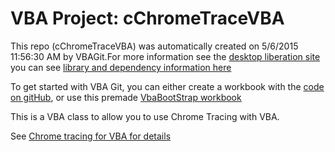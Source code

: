 # VBA Project: cChromeTraceVBA
This repo (cChromeTraceVBA) was automatically created on 5/6/2015 11:56:30 AM by VBAGit.For more information see the [desktop liberation site](https://ramblings.mcpher.com/integrate-vba-with-github/ "desktop liberation")
you can see [library and dependency information here](dependencies.md)

To get started with VBA Git, you can either create a workbook with the [code on gitHub](https://ramblings.mcpher.com/drive-sdk-and-github/getting-your-apps-scripts-to-github/ "VbaGit repo"), or use this premade [VbaBootStrap workbook](Download  "VbaBootStrap")  

This is a VBA class to allow you to use Chrome Tracing with VBA.

See [Chrome tracing for VBA for details](https://ramblings.mcpher.com/chrome/tracing/chrome-tracing-class-for-vba/ "Chrome tracing")  
